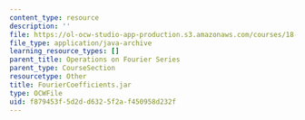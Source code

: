 ```yaml
---
content_type: resource
description: ''
file: https://ol-ocw-studio-app-production.s3.amazonaws.com/courses/18-03sc-differential-equations-fall-2011/f879453f5d2dd6325f2af450958d232f_FourierCoefficients.jar
file_type: application/java-archive
learning_resource_types: []
parent_title: Operations on Fourier Series
parent_type: CourseSection
resourcetype: Other
title: FourierCoefficients.jar
type: OCWFile
uid: f879453f-5d2d-d632-5f2a-f450958d232f
---
```

